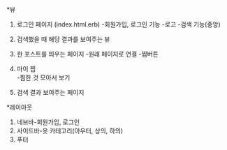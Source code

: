 
*뷰
1. 로그인 페이지 (index.html.erb)
-회원가입, 로그인 기능
-로고
-검색 기능(중앙)

2. 검색했을 때 해당 결과를 보여주는 뷰

3. 한 포스트를 띄우는 페이지
-원래 페이지로 연결
-찜버튼 

3. 마이 찜  
-찜한 것 모아서 보기

4. 검색 결과 보여주는 페이지


*레이아웃
1. 네브바-회원가입, 로그인
2. 사이드바-옷 카테고리(아우터, 상의, 하의)
3. 푸터
